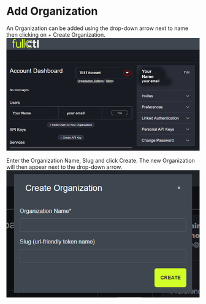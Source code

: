 # Add Organization

An Organization can be added using the drop-down arrow next to name then clicking on + Create Organization.
   ![](img/addorg.png)
   
Enter the Organization Name, Slug and click Create. The new Organization will then appear next to the drop-down arrow.
   ![](img/createorgpopup.png)
